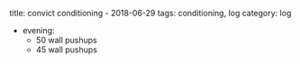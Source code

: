 title: convict conditioning - 2018-06-29
tags: conditioning, log
category: log

- evening:
    - 50 wall pushups
    - 45 wall pushups
